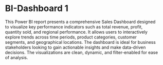 # BI-Dashboard 1
This Power BI report presents a comprehensive Sales Dashboard designed to visualize key performance indicators such as total revenue, profit, quantity sold, and regional performance. It allows users to interactively explore trends across time periods, product categories, customer segments, and geographical locations. The dashboard is ideal for business stakeholders looking to gain actionable insights and make data-driven decisions. The visualizations are clean, dynamic, and filter-enabled for ease of analysis.
